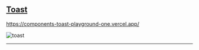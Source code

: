 ## [Toast](https://github.com/MomenSherif/components-playground/tree/toaster)

https://components-toast-playground-one.vercel.app/

![toast](https://user-images.githubusercontent.com/52167824/151710969-421f00a3-7fb3-4649-a59b-6a290937f5fc.PNG)

---
